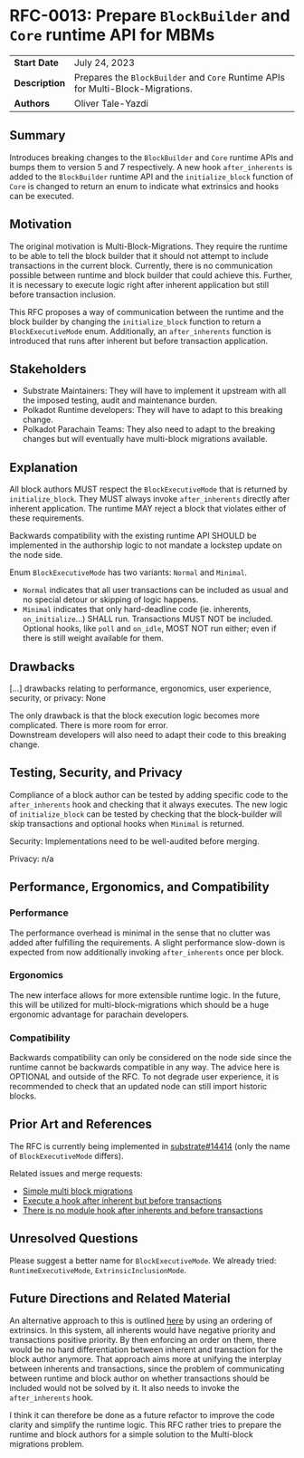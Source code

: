 # RFC-0013: Prepare `BlockBuilder` and `Core` runtime API for MBMs

|                 |                                                                                             |
| --------------- | ------------------------------------------------------------------------------------------- |
| **Start Date**  | July 24, 2023 |
| **Description** | Prepares the `BlockBuilder` and `Core` Runtime APIs for Multi-Block-Migrations. |
| **Authors**     | Oliver Tale-Yazdi |

## Summary

Introduces breaking changes to the `BlockBuilder` and `Core` runtime APIs and bumps them to version
5 and 7 respectively. A new hook `after_inherents` is added to the `BlockBuilder` runtime API and
the `initialize_block` function of `Core` is changed to return an enum to indicate what extrinsics
and hooks can be executed.

## Motivation

The original motivation is Multi-Block-Migrations. They require the runtime to be able to tell the
block builder that it should not attempt to include transactions in the current block. Currently,
there is no communication possible between runtime and block builder that could achieve this.
Further, it is necessary to execute logic right after inherent application but still before
transaction inclusion.

This RFC proposes a way of communication between the runtime and the block builder by changing the
`initialize_block` function to return a `BlockExecutiveMode` enum. Additionally, an
`after_inherents` function is introduced that runs after inherent but before transaction
application.  

## Stakeholders

- Substrate Maintainers: They will have to implement it upstream with all the imposed testing, audit
  and maintenance burden.
- Polkadot Runtime developers: They will have to adapt to this breaking change.
- Polkadot Parachain Teams: They also need to adapt to the breaking changes but will eventually have
  multi-block migrations available.

## Explanation

All block authors MUST respect the `BlockExecutiveMode` that is returned by `initialize_block`. They
MUST always invoke `after_inherents` directly after inherent application. The runtime MAY reject a
block that violates either of these requirements.  

Backwards compatibility with the existing runtime API SHOULD be implemented in the authorship logic
to not mandate a lockstep update on the node side.

Enum `BlockExecutiveMode` has two variants: `Normal` and `Minimal`.  
- `Normal` indicates that all user transactions can be included as usual and no special detour or
  skipping of logic happens.
- `Minimal` indicates that only hard-deadline code (ie. inherents, `on_initialize`...) SHALL run.
  Transactions MUST NOT be included. Optional hooks, like `poll` and `on_idle`, MOST NOT run either;
  even if there is still weight available for them.

## Drawbacks

[…] drawbacks relating to performance, ergonomics, user experience, security, or privacy: None

The only drawback is that the block execution logic becomes more complicated. There is more room for
error.  
Downstream developers will also need to adapt their code to this breaking change.

## Testing, Security, and Privacy

Compliance of a block author can be tested by adding specific code to the `after_inherents` hook and
checking that it always executes. The new logic of `initialize_block` can be tested by checking that
the block-builder will skip transactions and optional hooks when `Minimal` is returned.  

Security: Implementations need to be well-audited before merging.

Privacy: n/a

## Performance, Ergonomics, and Compatibility

### Performance

The performance overhead is minimal in the sense that no clutter was added after fulfilling the
requirements. A slight performance slow-down is expected from now additionally invoking
`after_inherents` once per block.

### Ergonomics

The new interface allows for more extensible runtime logic. In the future, this will be utilized for multi-block-migrations which should be a huge ergonomic advantage for parachain developers.

### Compatibility

Backwards compatibility can only be considered on the node side since the runtime cannot be
backwards compatible in any way. The advice here is OPTIONAL and outside of the RFC. To not degrade
user experience, it is recommended to check that an updated node can still import historic blocks.

## Prior Art and References

The RFC is currently being implemented in
[substrate#14414](https://github.com/paritytech/substrate/pull/14414) (only the name of
`BlockExecutiveMode` differs).
 
Related issues and merge requests:
- [Simple multi block migrations](https://github.com/paritytech/substrate/pull/14275)
- [Execute a hook after inherent but before
  transactions](https://github.com/paritytech/substrate/issues/9210)
- [There is no module hook after inherents and before
  transactions](https://github.com/paritytech/substrate/issues/5757)


## Unresolved Questions

Please suggest a better name for `BlockExecutiveMode`. We already tried: `RuntimeExecutiveMode`, `ExtrinsicInclusionMode`.

## Future Directions and Related Material

An alternative approach to this is outlined
[here](https://github.com/paritytech/substrate/pull/14279#discussion_r1226289311) by using an
ordering of extrinsics. In this system, all inherents would have negative priority and transactions
positive priority. By then enforcing an order on them, there would be no hard differentiation
between inherent and transaction for the block author anymore. That approach aims more at unifying
the interplay between inherents and transactions, since the problem of communicating between runtime
and block author on whether transactions should be included would not be solved by it. It also needs
to invoke the `after_inherents` hook.  

I think it can therefore be done as a future refactor to improve the code clarity and simplify the
runtime logic. This RFC rather tries to prepare the runtime and block authors for a simple solution
to the Multi-block migrations problem.
